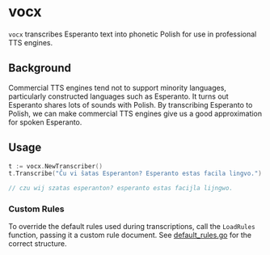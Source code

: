 # vocx

`vocx` transcribes Esperanto text into phonetic Polish for use in professional TTS engines.

## Background

Commercial TTS engines tend not to support minority languages, particularly constructed languages such as Esperanto. It turns out Esperanto shares lots of sounds with Polish. By transcribing Esperanto to Polish, we can make commercial TTS engines give us a good approximation for spoken Esperanto.

## Usage

```go
t := vocx.NewTranscriber()
t.Transcribe("Ĉu vi ŝatas Esperanton? Esperanto estas facila lingvo.")

// czu wij szatas esperanton? esperanto estas facijla lijngwo.
```

### Custom Rules

To override the default rules used during transcriptions, call the `LoadRules` function, passing it a custom rule document. See [default_rules.go](./default_rules.go) for the correct structure.
